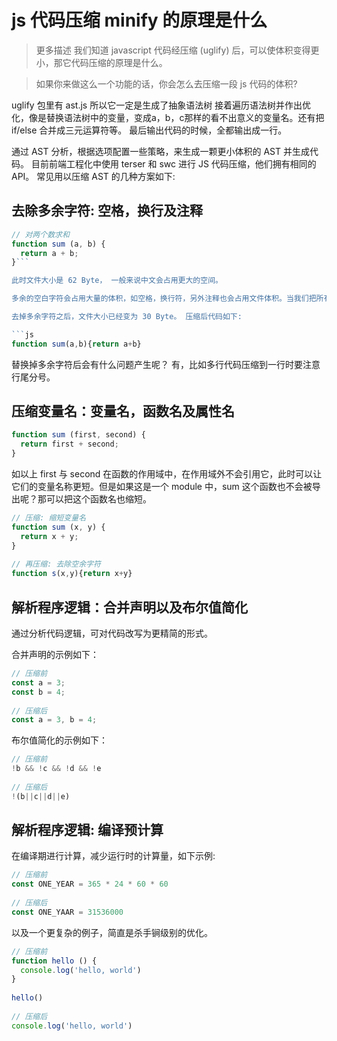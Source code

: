 

# js 代码压缩 minify 的原理是什么

> 更多描述 我们知道 javascript 代码经压缩 (uglify) 后，可以使体积变得更小，那它代码压缩的原理是什么。

> 如果你来做这么一个功能的话，你会怎么去压缩一段 js 代码的体积?


uglify 包里有 ast.js 所以它一定是生成了抽象语法树 接着遍历语法树并作出优化，像是替换语法树中的变量，变成a，b，c那样的看不出意义的变量名。还有把 if/else 合并成三元运算符等。 最后输出代码的时候，全都输出成一行。

通过 AST 分析，根据选项配置一些策略，来生成一颗更小体积的 AST 并生成代码。
目前前端工程化中使用 terser 和 swc 进行 JS 代码压缩，他们拥有相同的 API。
常见用以压缩 AST 的几种方案如下:


## 去除多余字符: 空格，换行及注释

```js
// 对两个数求和
function sum (a, b) {
  return a + b;
}```

此时文件大小是 62 Byte， 一般来说中文会占用更大的空间。

多余的空白字符会占用大量的体积，如空格，换行符，另外注释也会占用文件体积。当我们把所有的空白符合注释都去掉之后，代码体积会得到减少。

去掉多余字符之后，文件大小已经变为 30 Byte。 压缩后代码如下:

```js
function sum(a,b){return a+b}
```

替换掉多余字符后会有什么问题产生呢？
有，比如多行代码压缩到一行时要注意行尾分号。


## 压缩变量名：变量名，函数名及属性名

```js
function sum (first, second) {
  return first + second;  
}
```

如以上 first 与 second 在函数的作用域中，在作用域外不会引用它，此时可以让它们的变量名称更短。但是如果这是一个 module 中，sum 这个函数也不会被导出呢？那可以把这个函数名也缩短。
```js
// 压缩: 缩短变量名
function sum (x, y) {
  return x + y;  
}
 
// 再压缩: 去除空余字符
function s(x,y){return x+y}
```

## 解析程序逻辑：合并声明以及布尔值简化

通过分析代码逻辑，可对代码改写为更精简的形式。

合并声明的示例如下：
```js
// 压缩前
const a = 3;
const b = 4;
 
// 压缩后
const a = 3, b = 4;
```

布尔值简化的示例如下：
```js
// 压缩前
!b && !c && !d && !e
 
// 压缩后
!(b||c||d||e)
```


## 解析程序逻辑: 编译预计算

在编译期进行计算，减少运行时的计算量，如下示例:

```js
// 压缩前
const ONE_YEAR = 365 * 24 * 60 * 60
 
// 压缩后
const ONE_YAAR = 31536000
```

以及一个更复杂的例子，简直是杀手锏级别的优化。

```js
// 压缩前
function hello () {
  console.log('hello, world')
}
 
hello()
 
// 压缩后
console.log('hello, world')
```

